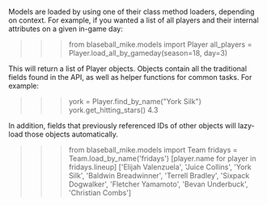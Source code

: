Models are loaded by using one of their class method loaders, depending on context. For example, if you wanted a list of
all players and their internal attributes on a given in-game day:
>>> from blaseball_mike.models import Player
>>> all_players = Player.load_all_by_gameday(season=18, day=3)

This will return a list of Player objects. Objects contain all the traditional fields found in the API, as well as
helper functions for common tasks. For example:
>>> york = Player.find_by_name("York Silk")
>>> york.get_hitting_stars()
4.3

In addition, fields that previously referenced IDs of other objects will lazy-load those objects automatically.
>>> from blaseball_mike.models import Team
>>> fridays = Team.load_by_name('fridays')
>>> [player.name for player in fridays.lineup]
['Elijah Valenzuela', 'Juice Collins', 'York Silk', 'Baldwin Breadwinner', 'Terrell Bradley', 'Sixpack Dogwalker', 'Fletcher Yamamoto', 'Bevan Underbuck', 'Christian Combs']
